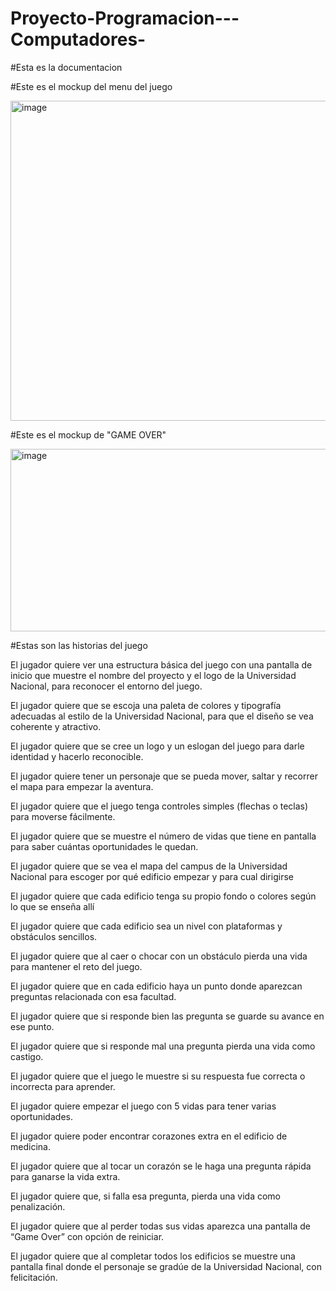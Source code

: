# Proyecto-Programacion---Computadores-

#Esta es la documentacion


#Este es el mockup del menu del juego

<img width="512" height="512" alt="image" src="https://github.com/user-attachments/assets/b1a4e081-2f05-43c4-adae-318a08300f72" />



#Este es el mockup de "GAME OVER"

<img width="512" height="292" alt="image" src="https://github.com/user-attachments/assets/c10fce59-2f77-4cf3-afbf-8e0ff548e576" />



#Estas son las historias del juego

El jugador quiere ver una estructura básica del juego con una pantalla de inicio que muestre el nombre del proyecto y el logo de la Universidad Nacional, para reconocer el entorno del juego.

El jugador quiere que se escoja una paleta de colores y tipografía adecuadas al estilo de la Universidad Nacional, para que el diseño se vea coherente y atractivo.

El jugador quiere que se cree un logo y un eslogan del juego para darle identidad y hacerlo reconocible.

El jugador quiere tener un personaje que se pueda mover, saltar y recorrer el mapa para empezar la aventura.

El jugador quiere que el juego tenga controles simples (flechas o teclas) para moverse fácilmente.

El jugador quiere que se muestre el número de vidas que tiene en pantalla para saber cuántas oportunidades le quedan.

El jugador quiere que se vea el mapa del campus de la Universidad Nacional para escoger por qué edificio empezar y para cual dirigirse

El jugador quiere que cada edificio tenga su propio fondo o colores según lo que se enseña allí

El jugador quiere que cada edificio sea un nivel con plataformas y obstáculos sencillos.

El jugador quiere que al caer o chocar con un obstáculo pierda una vida para mantener el reto del juego.

El jugador quiere que en cada edificio haya un punto donde aparezcan preguntas relacionada con esa facultad.

El jugador quiere que si responde bien las pregunta se guarde su avance en ese punto.

El jugador quiere que si responde mal una pregunta pierda una vida como castigo.

El jugador quiere que el juego le muestre si su respuesta fue correcta o incorrecta para aprender.

El jugador quiere empezar el juego con 5 vidas para tener varias oportunidades.

El jugador quiere poder encontrar corazones extra en el edificio de medicina.

El jugador quiere que al tocar un corazón se le haga una pregunta rápida para ganarse la vida extra.

El jugador quiere que, si falla esa pregunta, pierda una vida como penalización.

El jugador quiere que al perder todas sus vidas aparezca una pantalla de “Game Over” con opción de reiniciar.

El jugador quiere que al completar todos los edificios se muestre una pantalla final donde el personaje se gradúe de la Universidad Nacional, con felicitación.
